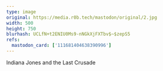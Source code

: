 ```yaml
---
type: image
original: https://media.r0b.tech/mastodon/original/2.jpg
width: 500
height: 750
blurhash: UCLfN+t2ENIU0Ms9-nNGkXjFXTbv$~$zepS5
refs:
  mastodon_card: ['111681404638390996']
---
```


Indiana Jones and the Last Crusade
